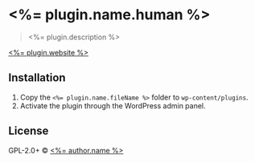 # <%= plugin.name.human %>

> <%= plugin.description %>

[<%= plugin.website %>](<%= plugin.website %>)

## Installation
1. Copy the `<%= plugin.name.fileName %>` folder to `wp-content/plugins`.
2. Activate the plugin through the WordPress admin panel.

## License
GPL-2.0+ © [<%= author.name %>](<%= author.website %>)

